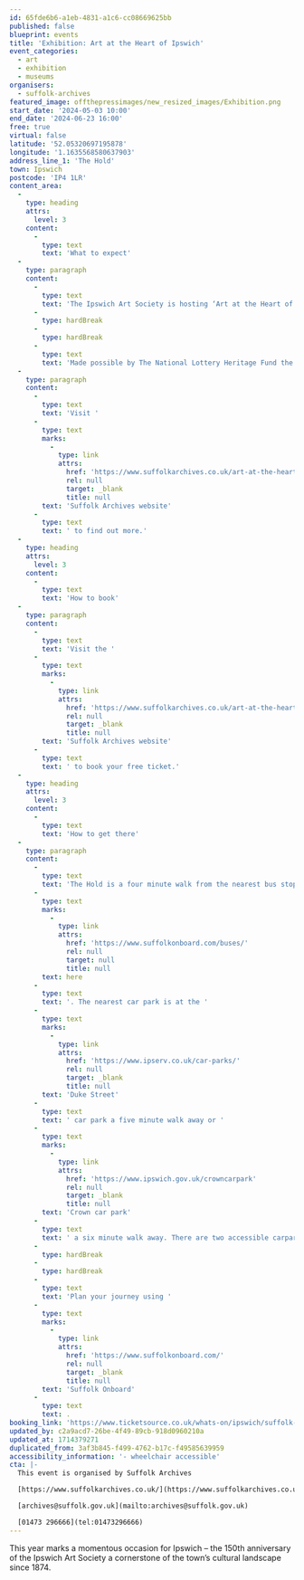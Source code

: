 ```yaml
---
id: 65fde6b6-a1eb-4831-a1c6-cc08669625bb
published: false
blueprint: events
title: 'Exhibition: Art at the Heart of Ipswich'
event_categories:
  - art
  - exhibition
  - museums
organisers:
  - suffolk-archives
featured_image: offthepressimages/new_resized_images/Exhibition.png
start_date: '2024-05-03 10:00'
end_date: '2024-06-23 16:00'
free: true
virtual: false
latitude: '52.05320697195878'
longitude: '1.1635568580637903'
address_line_1: 'The Hold'
town: Ipswich
postcode: 'IP4 1LR'
content_area:
  -
    type: heading
    attrs:
      level: 3
    content:
      -
        type: text
        text: 'What to expect'
  -
    type: paragraph
    content:
      -
        type: text
        text: 'The Ipswich Art Society is hosting ‘Art at the Heart of Ipswich’ an exhibition that explores how social, economic, and political changes over the last century and a half have been reflected in the work of local artists.'
      -
        type: hardBreak
      -
        type: hardBreak
      -
        type: text
        text: 'Made possible by The National Lottery Heritage Fund the exhibition will showcase a diverse array of pieces from past and present members of the Ipswich Art Society, treasures from the Ipswich Borough Art Collection, works from the East Anglian Traditional Art Centre and fascinating archival materials from the collections at Suffolk Archives, a Suffolk County Council service. These will be complemented by material from Ipswich Art Society’s archive, documenting its relationship with the developing town and the wider art scene since its foundation.'
  -
    type: paragraph
    content:
      -
        type: text
        text: 'Visit '
      -
        type: text
        marks:
          -
            type: link
            attrs:
              href: 'https://www.suffolkarchives.co.uk/art-at-the-heart/'
              rel: null
              target: _blank
              title: null
        text: 'Suffolk Archives website'
      -
        type: text
        text: ' to find out more.'
  -
    type: heading
    attrs:
      level: 3
    content:
      -
        type: text
        text: 'How to book'
  -
    type: paragraph
    content:
      -
        type: text
        text: 'Visit the '
      -
        type: text
        marks:
          -
            type: link
            attrs:
              href: 'https://www.suffolkarchives.co.uk/art-at-the-heart/'
              rel: null
              target: _blank
              title: null
        text: 'Suffolk Archives website'
      -
        type: text
        text: ' to book your free ticket.'
  -
    type: heading
    attrs:
      level: 3
    content:
      -
        type: text
        text: 'How to get there'
  -
    type: paragraph
    content:
      -
        type: text
        text: 'The Hold is a four minute walk from the nearest bus stop - see the latest bus timetables '
      -
        type: text
        marks:
          -
            type: link
            attrs:
              href: 'https://www.suffolkonboard.com/buses/'
              rel: null
              target: null
              title: null
        text: here
      -
        type: text
        text: '. The nearest car park is at the '
      -
        type: text
        marks:
          -
            type: link
            attrs:
              href: 'https://www.ipserv.co.uk/car-parks/'
              rel: null
              target: _blank
              title: null
        text: 'Duke Street'
      -
        type: text
        text: ' car park a five minute walk away or '
      -
        type: text
        marks:
          -
            type: link
            attrs:
              href: 'https://www.ipswich.gov.uk/crowncarpark'
              rel: null
              target: _blank
              title: null
        text: 'Crown car park'
      -
        type: text
        text: ' a six minute walk away. There are two accessible carpark spaces for blue badge holders in The Hold car park.'
      -
        type: hardBreak
      -
        type: hardBreak
      -
        type: text
        text: 'Plan your journey using '
      -
        type: text
        marks:
          -
            type: link
            attrs:
              href: 'https://www.suffolkonboard.com/'
              rel: null
              target: _blank
              title: null
        text: 'Suffolk Onboard'
      -
        type: text
        text: .
booking_link: 'https://www.ticketsource.co.uk/whats-on/ipswich/suffolk-archives-at-the-hold/exhibition-art-at-the-heart-of-ipswich/e-azkpqr'
updated_by: c2a9acd7-26be-4f49-89cb-918d0960210a
updated_at: 1714379271
duplicated_from: 3af3b845-f499-4762-b17c-f49585639959
accessibility_information: '- wheelchair accessible'
cta: |-
  This event is organised by Suffolk Archives

  [https://www.suffolkarchives.co.uk/](https://www.suffolkarchives.co.uk/)

  [archives@suffolk.gov.uk](mailto:archives@suffolk.gov.uk)

  [01473 296666](tel:01473296666)
---
```

This year marks a momentous occasion for Ipswich – the 150th anniversary of the Ipswich Art Society a cornerstone of the town’s cultural landscape since 1874.